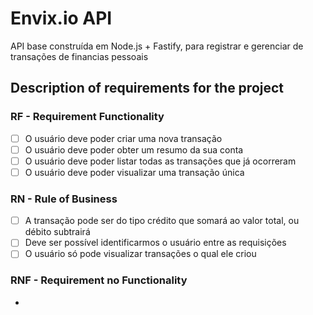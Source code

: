 # Envix.io API
API base construída  em Node.js + Fastify, para registrar e gerenciar de transações de financias pessoais

## Description of requirements for the project

### RF - Requirement Functionality

- [ ] O usuário deve poder criar uma nova transação
- [ ] O usuário deve poder obter um resumo da sua conta
- [ ] O usuário deve poder listar todas as transações que já ocorreram
- [ ] O usuário deve poder visualizar uma transação única

### RN - Rule of Business

- [ ] A transação pode ser do tipo crédito que somará ao valor total, ou débito subtrairá
- [ ] Deve ser possível identificarmos o usuário entre as requisições
- [ ] O usuário só pode visualizar transações o qual ele criou

### RNF - Requirement no Functionality

- 